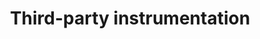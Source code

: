 ---
title: Third-party instrumentation
description: Third-party instrumentation
sidebar_position: 1
---
